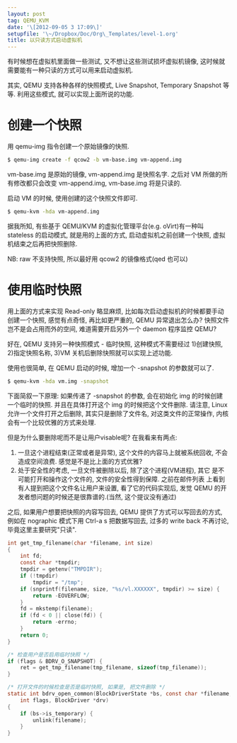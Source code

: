 ```yaml
---
layout: post
tag: QEMU_KVM
date: '\[2012-09-05 3 17:09\]'
setupfile: '\~/Dropbox/Doc/Org\_Templates/level-1.org'
title: 以只读方式启动虚拟机
---
```


有时候想在虚拟机里面做一些测试, 又不想让这些测试损坏虚拟机镜像, 这时候就
需要能有一种只读的方式可以用来启动虚拟机.

其实, QEMU 支持各种各样的快照模式, Live Snapshot, Temporary Snapshot
等等. 利用这些模式, 就可以实现上面所说的功能.

创建一个快照
============

用 qemu-img 指令创建一个原始镜像的快照.

``` bash
$ qemu-img create -f qcow2 -b vm-base.img vm-append.img
```

vm-base.img 是原始的镜像, vm-append.img 是快照名字. 之后对 VM
所做的所有修改都只会改变 vm-append.img, vm-base.img 将是只读的.

启动 VM 的时候, 使用创建的这个快照文件即可.

``` bash
$ qemu-kvm -hda vm-append.img
```

据我所知, 有些基于 QEMU/KVM 的虚拟化管理平台(e.g. oVirt)有一种叫
stateless 的启动模式, 就是用的上面的方式, 启动虚拟机之前创建一个快照,
虚拟机结束之后再把快照删除.

NB: raw 不支持快照, 所以最好用 qcow2 的镜像格式(qed 也可以)

使用临时快照
============

用上面的方式来实现 Read-only 略显麻烦, 比如每次启动虚拟机的时候都要手动
创建一个快照, 感觉有点奇怪, 再比如更严重的, QEMU 异常退出怎么办?
快照文件 岂不是会占用而外的空间, 难道需要开启另外一个 daemon 程序监控
QEMU?

好在, QEMU 支持另一种快照模式 - 临时快照, 这种模式不需要经过 1)创建快照,
2)指定快照名称, 3)VM 关机后删除快照就可以实现上述功能.

使用也很简单, 在 QEMU 启动的时候, 增加一个 -snapshot 的参数就可以了.

``` bash
$ qemu-kvm -hda vm.img -snapshot
```

下面简叙一下原理: 如果传递了 -snapshot 的参数, 会在初始化 img 的时候创建
一个临时的快照. 并且在具体打开这个 img 的时候把这个文件删除. 请注意,
Linux 允许一个文件打开之后删除, 其实只是删除了文件名,
对这类文件的正常操作, 内核会有一个比较优雅的方式来处理.

但是为什么要删除呢而不是让用户visable呢? 在我看来有两点:

1.  一旦这个进程结束(正常或者是异常), 这个文件的内容马上就被系统回收,
    不会造成空间浪费. 感觉是不是比上面的方式优雅?
2.  处于安全性的考虑, 一旦文件被删除以后, 除了这个进程(VM进程), 其它
    是不可能打开和操作这个文件的, 文件的安全性得到保障. 之前在邮件列表
    上看到有人提到把这个文件名让用户来设置, 看了它的代码实现后, 发觉
    QEMU 的开发者想问题的时候还是很靠谱的.(当然, 这个提议没有通过)

之后, 如果用户想要把快照的内容写回去, QEMU 提供了方式可以写回去的方式,
例如在 nographic 模式下用 Ctrl-a s 把数据写回去, 过多的 write back
不再讨论, 毕竟这里主要研究"只读".

``` c
int get_tmp_filename(char *filename, int size)
{
    int fd;
    const char *tmpdir;
    tmpdir = getenv("TMPDIR");
    if (!tmpdir)
        tmpdir = "/tmp";
    if (snprintf(filename, size, "%s/vl.XXXXXX", tmpdir) >= size) {
        return -EOVERFLOW;
    }
    fd = mkstemp(filename);
    if (fd < 0 || close(fd)) {
        return -errno;
    }
    return 0;
}

/* 检查用户是否启用临时快照 */
if (flags & BDRV_O_SNAPSHOT) {
    ret = get_tmp_filename(tmp_filename, sizeof(tmp_filename));
}

/* 打开文件的时候检查是否是临时快照, 如果是, 把文件删除 */
static int bdrv_open_common(BlockDriverState *bs, const char *filename,
    int flags, BlockDriver *drv)
{
    if (bs->is_temporary) {
        unlink(filename);
    }
}
```
